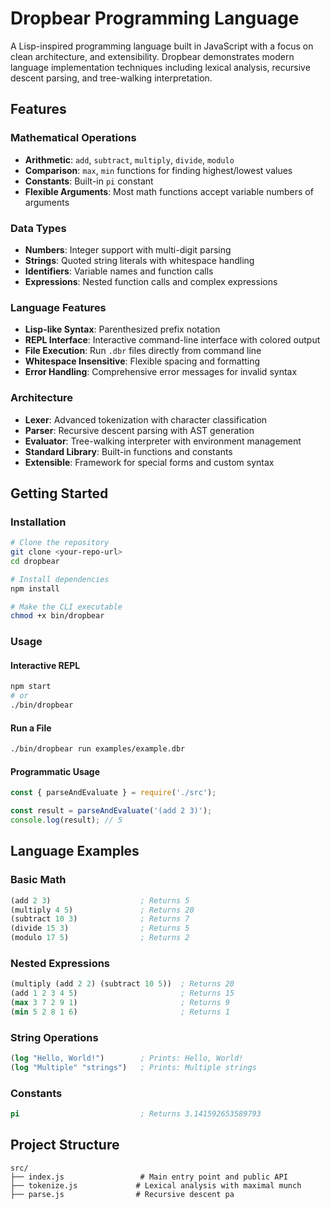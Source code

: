 # Dropbear Programming Language

A Lisp-inspired programming language built in JavaScript with a focus on clean architecture, and extensibility. Dropbear demonstrates modern language implementation techniques including lexical analysis, recursive descent parsing, and tree-walking interpretation.

## Features

### Mathematical Operations

- **Arithmetic**: `add`, `subtract`, `multiply`, `divide`, `modulo`
- **Comparison**: `max`, `min` functions for finding highest/lowest values
- **Constants**: Built-in `pi` constant
- **Flexible Arguments**: Most math functions accept variable numbers of arguments

### Data Types

- **Numbers**: Integer support with multi-digit parsing
- **Strings**: Quoted string literals with whitespace handling
- **Identifiers**: Variable names and function calls
- **Expressions**: Nested function calls and complex expressions

### Language Features

- **Lisp-like Syntax**: Parenthesized prefix notation
- **REPL Interface**: Interactive command-line interface with colored output
- **File Execution**: Run `.dbr` files directly from command line
- **Whitespace Insensitive**: Flexible spacing and formatting
- **Error Handling**: Comprehensive error messages for invalid syntax

### Architecture

- **Lexer**: Advanced tokenization with character classification
- **Parser**: Recursive descent parsing with AST generation
- **Evaluator**: Tree-walking interpreter with environment management
- **Standard Library**: Built-in functions and constants
- **Extensible**: Framework for special forms and custom syntax

## Getting Started

### Installation

```bash
# Clone the repository
git clone <your-repo-url>
cd dropbear

# Install dependencies
npm install

# Make the CLI executable
chmod +x bin/dropbear
```

### Usage

#### Interactive REPL

```bash
npm start
# or
./bin/dropbear
```

#### Run a File

```bash
./bin/dropbear run examples/example.dbr
```

#### Programmatic Usage

```javascript
const { parseAndEvaluate } = require('./src');

const result = parseAndEvaluate('(add 2 3)');
console.log(result); // 5
```

## Language Examples

### Basic Math

```lisp
(add 2 3)                    ; Returns 5
(multiply 4 5)               ; Returns 20
(subtract 10 3)              ; Returns 7
(divide 15 3)                ; Returns 5
(modulo 17 5)                ; Returns 2
```

### Nested Expressions

```lisp
(multiply (add 2 2) (subtract 10 5))  ; Returns 20
(add 1 2 3 4 5)                       ; Returns 15
(max 3 7 2 9 1)                       ; Returns 9
(min 5 2 8 1 6)                       ; Returns 1
```

### String Operations

```lisp
(log "Hello, World!")        ; Prints: Hello, World!
(log "Multiple" "strings")   ; Prints: Multiple strings
```

### Constants

```lisp
pi                           ; Returns 3.141592653589793
```

## Project Structure

```
src/
├── index.js                 # Main entry point and public API
├── tokenize.js             # Lexical analysis with maximal munch
├── parse.js                # Recursive descent pa
```
